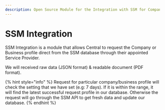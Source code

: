 ```yaml
---
description: Open Source Module for the Integration with SSM for Company & Business type
---
```


# SSM Integration

SSM Integration is a module that allows Central to request the Company or Business profile direct from the SSM database through their appointed Service Provider.

We will received raw data \(JSON format\) & readable document \(PDF format\).

{% hint style="info" %}
Request for particular company/business profile will check the setting that we have set \(e.g: 7 days\). If it is within the range, it will find the latest successful request profile in our database. Otherwise the request will go through the SSM API to get fresh data and update our database.
{% endhint %}

